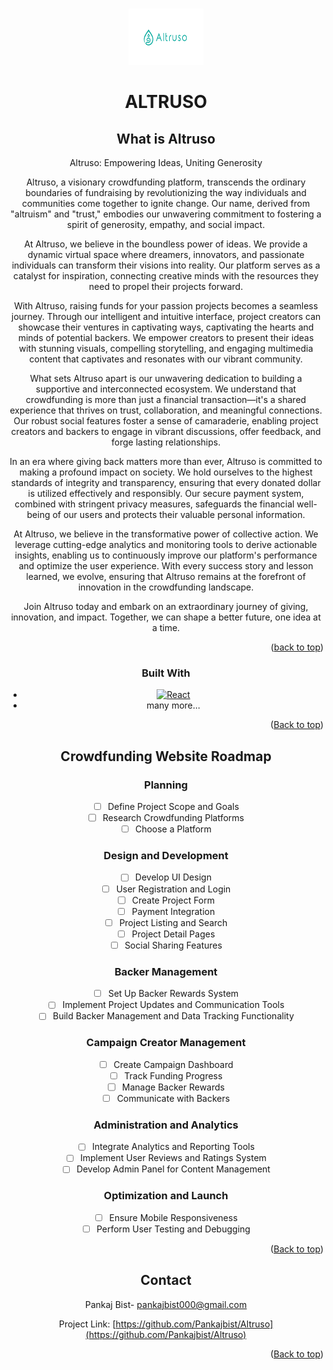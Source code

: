 ﻿
<!-- Improved compatibility of back to top link: See: https://github.com/othneildrew/Best-README-Template/pull/73 -->
<a name="readme-top"></a>
<!--
*** Thanks for checking out the Best-README-Template. If you have a suggestion
*** that would make this better, please fork the repo and create a pull request
*** or simply open an issue with the tag "enhancement".
*** Don't forget to give the project a star!
*** Thanks again! Now go create something AMAZING! :D
-->





<!-- PROJECT LOGO -->
<br />
<div align="center">
  <img src="Altrusologo.png" alt="Logo" width="120" height="90">
  </a>

  <h1 align="center">ALTRUSO</h1>



<!-- 
<!-- TABLE OF CONTENTS -->
<!-- <details> -->
  <!-- <summary>Table of Contents</summary>
  <ol>
    <li>
      <a href="#about-the-project">About The Project</a>
      <ul>
        <li><a href="#built-with">Built With</a></li>
      </ul>
    </li>
    <li>
      <a href="#getting-started">Getting Started</a>
      <ul>
        <li><a href="#prerequisites">Prerequisites</a></li>
        <li><a href="#installation">Installation</a></li>
      </ul>
    </li>
    <li><a href="#usage">Usage</a></li>
    <li><a href="#roadmap">Roadmap</a></li>
    <li><a href="#contributing">Contributing</a></li>
    <li><a href="#license">License</a></li>
    <li><a href="#contact">Contact</a></li>
    <li><a href="#acknowledgments">Acknowledgments</a></li>
  </ol>
</details> -->



<!-- ABOUT THE PROJECT -->
## What is Altruso

Altruso: Empowering Ideas, Uniting Generosity

Altruso, a visionary crowdfunding platform, transcends the ordinary boundaries of fundraising by revolutionizing the way individuals and communities come together to ignite change. Our name, derived from "altruism" and "trust," embodies our unwavering commitment to fostering a spirit of generosity, empathy, and social impact.

At Altruso, we believe in the boundless power of ideas. We provide a dynamic virtual space where dreamers, innovators, and passionate individuals can transform their visions into reality. Our platform serves as a catalyst for inspiration, connecting creative minds with the resources they need to propel their projects forward.

With Altruso, raising funds for your passion projects becomes a seamless journey. Through our intelligent and intuitive interface, project creators can showcase their ventures in captivating ways, captivating the hearts and minds of potential backers. We empower creators to present their ideas with stunning visuals, compelling storytelling, and engaging multimedia content that captivates and resonates with our vibrant community.

What sets Altruso apart is our unwavering dedication to building a supportive and interconnected ecosystem. We understand that crowdfunding is more than just a financial transaction—it's a shared experience that thrives on trust, collaboration, and meaningful connections. Our robust social features foster a sense of camaraderie, enabling project creators and backers to engage in vibrant discussions, offer feedback, and forge lasting relationships.

In an era where giving back matters more than ever, Altruso is committed to making a profound impact on society. We hold ourselves to the highest standards of integrity and transparency, ensuring that every donated dollar is utilized effectively and responsibly. Our secure payment system, combined with stringent privacy measures, safeguards the financial well-being of our users and protects their valuable personal information.

At Altruso, we believe in the transformative power of collective action. We leverage cutting-edge analytics and monitoring tools to derive actionable insights, enabling us to continuously improve our platform's performance and optimize the user experience. With every success story and lesson learned, we evolve, ensuring that Altruso remains at the forefront of innovation in the crowdfunding landscape.

Join Altruso today and embark on an extraordinary journey of giving, innovation, and impact. Together, we can shape a better future, one idea at a time.

<p align="right">(<a href="#readme-top">back to top</a>)</p>



### Built With


* [![React][React.js]][React-url]
* many more...


<p align="right">(<a href="#readme-top">Back to top</a>)</p>



<!-- GETTING STARTED -->

<!-- 
This is an example of how you may give instructions on setting up your project locally.
To get a local copy up and running follow these simple example steps.

### Prerequisites

This is an example of how to list things you need to use the software and how to install them.
* npm
  ```sh
  npm install npm@latest -g
  ```

### Installation

_Below is an example of how you can instruct your audience on installing and setting up your app. This template doesn't rely on any external dependencies or services._

1. Get a free API Key at [https://example.com](https://example.com)
2. Clone the repo
   ```sh
   git clone https://github.com/your_username_/Project-Name.git
   ```
3. Install NPM packages
   ```sh
   npm install
   ```
4. Enter your API in `config.js`
   ```js
   const API_KEY = 'ENTER YOUR API';
   ```

<p align="right">(<a href="#readme-top">back to top</a>)</p> -->

<!-- 

<!-- USAGE EXAMPLES -->
<!-- ## Usage

Use this space to show useful examples of how a project can be used. Additional screenshots, code examples and demos work well in this space. You may also link to more resources.

_For more examples, please refer to the [Documentation](https://example.com)_

<p align="right">(<a href="#readme-top">back to top</a>)</p>
 -->

 



<!-- ROADMAP -->
## Crowdfunding Website Roadmap

### Planning
- [ ] Define Project Scope and Goals <!-- Determine the objectives and boundaries of the project -->
- [ ] Research Crowdfunding Platforms <!-- Explore different crowdfunding platforms available -->
- [ ] Choose a Platform <!-- Select the most suitable crowdfunding platform for your website -->

### Design and Development
- [ ] Develop UI Design <!-- Create an appealing and user-friendly design for the website -->
- [ ] User Registration and Login  <!-- Implement functionality for users to register and log in -->
- [ ] Create Project Form <!-- Design a form for campaign creators to submit their projects -->
- [ ] Payment Integration <!-- Integrate a payment gateway for collecting funds -->
- [ ] Project Listing and Search <!-- Implement features to display and search for campaigns -->
- [ ] Project Detail Pages <!-- Design and develop individual campaign pages -->
- [ ] Social Sharing Features <!-- Include options for users to share campaigns on social media -->

### Backer Management
- [ ] Set Up Backer Rewards System <!-- Establish a system for offering rewards to campaign backers -->
- [ ] Implement Project Updates and Communication Tools <!-- Enable campaign creators to communicate updates to backers -->
- [ ] Build Backer Management and Data Tracking Functionality <!-- Develop functionality to manage and track backers -->

### Campaign Creator Management
- [ ] Create Campaign Dashboard <!-- Build a dashboard for campaign creators to manage their campaigns -->
- [ ] Track Funding Progress <!-- Implement features to track and display the funding progress of campaigns -->
- [ ] Manage Backer Rewards <!-- Allow campaign creators to define and manage the rewards for backers -->
- [ ] Communicate with Backers <!-- Enable campaign creators to communicate with their backers -->

### Administration and Analytics
- [ ] Integrate Analytics and Reporting Tools <!-- Implement tools for tracking website performance and user behavior -->
- [ ] Implement User Reviews and Ratings System <!-- Enable users to provide reviews and ratings -->
- [ ] Develop Admin Panel for Content Management <!-- Create an administrative panel for managing website content -->

### Optimization and Launch
- [ ] Ensure Mobile Responsiveness <!-- Ensure the website is fully responsive on mobile devices -->
- [ ] Perform User Testing and Debugging <!-- Conduct thorough testing and debugging of the website -->

<p align="right">(<a href="#readme-top">Back to top</a>)</p>



<!-- CONTRIBUTING -->
<!-- 
## Contributing

Contributions are what make the open source community such an amazing place to learn, inspire, and create. Any contributions you make are **greatly appreciated**.

If you have a suggestion that would make this better, please fork the repo and create a pull request. You can also simply open an issue with the tag "enhancement".
Don't forget to give the project a star! Thanks again!

1. Fork the Project
2. Create your Feature Branch (`git checkout -b feature/AmazingFeature`)
3. Commit your Changes (`git commit -m 'Add some AmazingFeature'`)
4. Push to the Branch (`git push origin feature/AmazingFeature`)
5. Open a Pull Request

<p align="right">(<a href="#readme-top">back to top</a>)</p> -->


<!-- LICENSE -->
<!-- ## License

Distributed under the MIT License. See `LICENSE.txt` for more information.

<p align="right">(<a href="#readme-top">Back to top</a>)</p> -->


<!-- CONTACT -->
## Contact
Pankaj Bist- pankajbist000@gmail.com

Project Link: [https://github.com/Pankajbist/Altruso](https://github.com/Pankajbist/Altruso)

<p align="right">(<a href="#readme-top">Back to top</a>)</p> 



<!-- MARKDOWN LINKS & IMAGES -->
<!-- https://www.markdownguide.org/basic-syntax/#reference-style-links -->
[contributors-shield]: https://img.shields.io/github/contributors/othneildrew/Best-README-Template.svg?style=for-the-badge
[contributors-url]: https://github.com/othneildrew/Best-README-Template/graphs/contributors
[forks-shield]: https://img.shields.io/github/forks/othneildrew/Best-README-Template.svg?style=for-the-badge
[forks-url]: https://github.com/othneildrew/Best-README-Template/network/members
[stars-shield]: https://img.shields.io/github/stars/othneildrew/Best-README-Template.svg?style=for-the-badge
[stars-url]: https://github.com/othneildrew/Best-README-Template/stargazers
[issues-shield]: https://img.shields.io/github/issues/othneildrew/Best-README-Template.svg?style=for-the-badge
[issues-url]: https://github.com/othneildrew/Best-README-Template/issues
[license-shield]: https://img.shields.io/github/license/othneildrew/Best-README-Template.svg?style=for-the-badge
[license-url]: https://github.com/othneildrew/Best-README-Template/blob/master/LICENSE.txt
[linkedin-shield]: https://img.shields.io/badge/-LinkedIn-black.svg?style=for-the-badge&logo=linkedin&colorB=555
[linkedin-url]: https://linkedin.com/in/othneildrew
[product-screenshot]: images/screenshot.png
[Next.js]: https://img.shields.io/badge/next.js-000000?style=for-the-badge&logo=nextdotjs&logoColor=white
[Next-url]: https://nextjs.org/
[React.js]: https://img.shields.io/badge/React-20232A?style=for-the-badge&logo=react&logoColor=61DAFB
[React-url]: https://reactjs.org/
[Vue.js]: https://img.shields.io/badge/Vue.js-35495E?style=for-the-badge&logo=vuedotjs&logoColor=4FC08D
[Vue-url]: https://vuejs.org/
[Angular.io]: https://img.shields.io/badge/Angular-DD0031?style=for-the-badge&logo=angular&logoColor=white
[Angular-url]: https://angular.io/
[Svelte.dev]: https://img.shields.io/badge/Svelte-4A4A55?style=for-the-badge&logo=svelte&logoColor=FF3E00
[Svelte-url]: https://svelte.dev/
[Laravel.com]: https://img.shields.io/badge/Laravel-FF2D20?style=for-the-badge&logo=laravel&logoColor=white
[Laravel-url]: https://laravel.com
[Bootstrap.com]: https://img.shields.io/badge/Bootstrap-563D7C?style=for-the-badge&logo=bootstrap&logoColor=white
[Bootstrap-url]: https://getbootstrap.com
[JQuery.com]: https://img.shields.io/badge/jQuery-0769AD?style=for-the-badge&logo=jquery&logoColor=white
[JQuery-url]: https://jquery.com 

